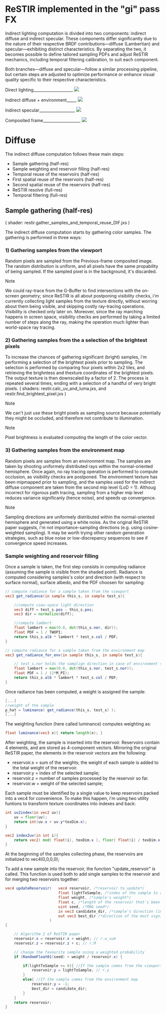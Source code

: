 # ReSTIR implemented in the "gi" pass FX

Indirect lighting computation is divided into two components: indirect diffuse and indirect specular. These components differ significantly due to the nature of their respective BRDF contributions—diffuse (Lambertian) and specular—exhibiting distinct characteristics. By separating the two, it becomes possible to define tailored sampling PDFs and adjust ReSTIR mechanics, including temporal filtering calibration, to suit each component.

Both branches—diffuse and specular—follow a similar processing pipeline, but certain steps are adjusted to optimize performance or enhance visual quality specific to their respective characteristics.

Direct lighting____________________
![](./images/direct.png)

Indirect diffuse + environment_____
![](./images/diffuse.png)

Indirect specular__________________
![](./images/reflections.png)

Composited frame___________________
![](./images/composite.png)


# Diffuse

The indirect diffuse computation follows these main steps:

- Sample gathering (half-res)
- Sample weighting and reservoir filling (half-res)
- Temporal reuse of the reservoirs (half-res)
- First spatial reuse of the reservoirs (half-res)
- Second spatial reuse of the reservoirs (half-res)
- ReSTIR resolve (full-res)
- Temporal filtering (full-res)

## Sample gathering (half-res)
( shader: restir.gather_samples_and_temporal_reuse_DIF.jxs )

The indirect diffuse computation starts by gathering color samples. The gathering is performed in three ways:

### 1) Gathering samples from the viewport

Random pixels are sampled from the Previous-frame composited image. The random distribution is uniform, and all pixels have the same propability of being sampled. If the sampled pixel is in the background, it's discarded.

>[!NOTE]
> We could ray-trace from the G-Buffer to find intersections with the on-screen geometry; since ReSTIR is all about postponing visibility checks, i'm currently collecting light samples from the texture directly, without worring about them being visible, and skipping costly ray-tracing operations. Visibility is checked only later on. Moreover, since the ray marching happens in screen space, visibility checks are performed by taking a limited number of steps along the ray, making the operation much lighter than world-space ray tracing.

### 2) Gathering samples from the a selection of the brightest pixels

To increase the chances of gathering significant (bright) samples, i'm performing a selection of the brightest pixels prior to sampling. The selection is performed by comparing four pixels within 2x2 tiles, and retrieving the brighntess and thexture coordinates of the brightest pixels. The output texture is then downscaled by a factor of 2. The process is repeated several times, ending with a selection of a handful of very bright pixels. 
( shaders: restir.calc_uv_and_luma.jxs, and restir.find_brightest_pixel.jxs )

>[!NOTE]
> We can't just use these bright pixels as sampling source because potentially they might be occluded, and therefore not contribute to illumination.

>[!NOTE]
> Pixel brightness is evaluated computing the length of the color vector. 

### 3) Gathering samples from the environment map

Random pixels are samples from an environment map. The samples are taken by shooting uniformely distributed rays within the normal-oriented hemisphere. Once again, no ray tracing operation is performed to compute occlusion, as visibility checks are postponed. The environment texture has been mipmapped prior to sampling, and the samples used for the indirect diffuse component are taken from the second mip level (LoD = 1). Althoug incorrect for rigorous path tracing, sampling from a higher mip level reduces variance significanly (hence noise), and speeds up convergence.

>[!NOTE]
> Sampling directions are uniformely distributed within the normal-oriented hemisphere and generated using a white noise. As the original ReSTIR paper suggests, i'm not importance-sampling directions (e.g. using cosine-weighted sampling). It may be worth trying other random generation strategies, such as blue noise or low-discrepancy sequences to see if convergence speed increases.

### Sample weighting and reservoir filling

Once a sample is taken, the first step consists in computing radiance (assuming the sample is visible from the shaded point). Radiance is computed considering samples's color and direction (with respect to surface normal), surface albedo, and the PDF choosen for sampling:

```glsl
// compute radiance for a sample taken from the viewport
vec3 get_radiance(in sample this_s, in sample test_s){

	//compute view-space light direction
	vec3 diff = test_s.pos - this_s.pos;
	vec3 dir = normalize(diff);

	//compute lambert
	float lambert = max(0.0, dot(this_s.nor, dir));
	float PDF = 1 / TWOPI;
	return this_s.alb * lambert * test_s.col / PDF;										
}

// compute radiance for a sample taken from the environment map
vec3 get_radiance_for_env(in sample this_s, in sample test_s){

	// test_s.nor holds the samplign direction in case of environment sampling
	float lambert = max(0.0, dot(this_s.nor, test_s.nor));
	float PDF = 1 / (2*M_PI);
	return this_s.alb * lambert * test_s.col / PDF;							
}
```

Once radiance has been computed, a weight is assigned the sample:

```glsl
[...]
//weight of the sample
p_hat = luminance( get_radiance(this_s, test_s) );
[...]
```
The weighting function (here called luminance) computes weighting as:

```glsl
float luminance(vec3 x){ return length(x); }
```

After weighting, the sample is inserted into the reservoir. Reservoirs contain 4 elements, and are stored as 4-component vectors. Mirroring the original ReSTIR paper, the elements in the reservoir vectors are the following:

- reservoir.x = sum of the weights; the weight of each sample is added to the total weight of the reservoir.
- reservoir.y = index of the selected sample; 
- reservoir.z = number of samples processed by the reservoir so far.
- reservoir.w = weight of the selected sample; 

Each sample must be identified by a single value to keep reservoirs packed into a vec4 for convenience. To make this happen, i'm using two utility funtions to transform texture coordinates into indexes and back:

```glsl
int uv2index(in vec2 uv){
	uv = floor(uv);
	return int(uv.x + uv.y*texDim.x);
}

vec2 index2uv(in int i){
	return vec2( mod( float(i), texDim.x ), floor( float(i) / texDim.x ) ) + 0.5;
}
```

At the beginning of the samples collecting phase, the reservoirs are initialized to vec4(0,0,0,0);

To add a new sample into the reservoir, the function "update_reservoir" is called. This function is used both to add single samples to the reservoir and for merging two reservoirs together:

```glsl
vec4 updateReservoir(	vec4 reservoir, /*reservoir to update*/
						float lightToSample, /*index of the sample to add to the reservoir*/
						float weight, /*sample's weight*/
						float c, /*length of the reservoir that's been merged with this reservoir (=1 in case of a single sample) */
						uint seed, /*RNG seed*/
						in vec3 candidate_dir, /*sample's direction (in case of samples from the environment) */
						out vec3 best_dir /*direction of the most significant sample (in case of samples from the environment) */
					)
{

	// Algorithm 2 of ReSTIR paper
	reservoir.x = reservoir.x + weight; // r.w_sum
	reservoir.z = reservoir.z + c; // r.M

	// change the favourite sample using a weighted probability
	if (RandomFloat01(seed) < weight / reservoir.x) {

		if(lightToSample >= 0){ //If the sample comes from the viewport
			reservoir.y = lightToSample; // r.y
		} 		
		else{ //If the sample comes from the environment map
			reservoir.y = -1;
			best_dir = candidate_dir;
		}
	}	
	return reservoir;
}
```
